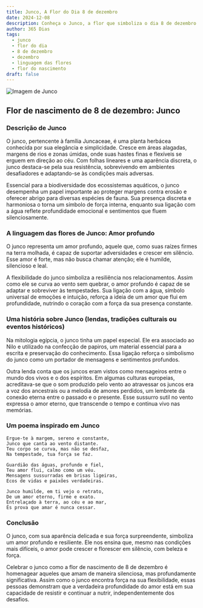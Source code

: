```yaml
---
title: Junco, A Flor do Dia 8 de dezembro
date: 2024-12-08
description: Conheça o Junco, a flor que simboliza o dia 8 de dezembro e seu significado 'Amor profundo'. Explore a beleza e o simbolismo desta flor encantadora.
author: 365 Dias
tags:
  - junco
  - flor do dia
  - 8 de dezembro
  - dezembro
  - linguagem das flores
  - flor do nascimento
draft: false
---
```


![Imagem de Junco](https://cdn.pixabay.com/photo/2023/04/13/07/23/reed-7921907_640.jpg#center)

## Flor de nascimento de 8 de dezembro: Junco

### Descrição de Junco

O junco, pertencente à família Juncaceae, é uma planta herbácea conhecida por sua elegância e simplicidade. Cresce em áreas alagadas, margens de rios e zonas úmidas, onde suas hastes finas e flexíveis se erguem em direção ao céu. Com folhas lineares e uma aparência discreta, o junco destaca-se pela sua resistência, sobrevivendo em ambientes desafiadores e adaptando-se às condições mais adversas.

Essencial para a biodiversidade dos ecossistemas aquáticos, o junco desempenha um papel importante ao proteger margens contra erosão e oferecer abrigo para diversas espécies de fauna. Sua presença discreta e harmoniosa o torna um símbolo de força interna, enquanto sua ligação com a água reflete profundidade emocional e sentimentos que fluem silenciosamente.

### A linguagem das flores de Junco: Amor profundo

O junco representa um amor profundo, aquele que, como suas raízes firmes na terra molhada, é capaz de suportar adversidades e crescer em silêncio. Esse amor é forte, mas não busca chamar atenção; ele é humilde, silencioso e leal.

A flexibilidade do junco simboliza a resiliência nos relacionamentos. Assim como ele se curva ao vento sem quebrar, o amor profundo é capaz de se adaptar e sobreviver às tempestades. Sua ligação com a água, símbolo universal de emoções e intuição, reforça a ideia de um amor que flui em profundidade, nutrindo o coração com a força da sua presença constante.

### Uma história sobre Junco (lendas, tradições culturais ou eventos históricos)

Na mitologia egípcia, o junco tinha um papel especial. Ele era associado ao Nilo e utilizado na confecção de papiros, um material essencial para a escrita e preservação do conhecimento. Essa ligação reforça o simbolismo do junco como um portador de mensagens e sentimentos profundos.

Outra lenda conta que os juncos eram vistos como mensageiros entre o mundo dos vivos e o dos espíritos. Em algumas culturas europeias, acreditava-se que o som produzido pelo vento ao atravessar os juncos era a voz dos ancestrais ou a melodia de amores perdidos, um lembrete da conexão eterna entre o passado e o presente. Esse sussurro sutil no vento expressa o amor eterno, que transcende o tempo e continua vivo nas memórias.

### Um poema inspirado em Junco

```
Ergue-te à margem, sereno e constante,  
Junco que canta ao vento distante.  
Teu corpo se curva, mas não se desfaz,  
Na tempestade, tua força se faz.  

Guardião das águas, profundo e fiel,  
Teu amor flui, calmo como um véu.  
Mensagens sussurradas em brisas ligeiras,  
Ecos de vidas e paixões verdadeiras.  

Junco humilde, em ti vejo o retrato,  
De um amor eterno, firme e exato.  
Entrelaçado à terra, ao céu e ao mar,  
És prova que amar é nunca cessar.  
```

### Conclusão

O junco, com sua aparência delicada e sua força surpreendente, simboliza um amor profundo e resiliente. Ele nos ensina que, mesmo nas condições mais difíceis, o amor pode crescer e florescer em silêncio, com beleza e força.

Celebrar o junco como a flor de nascimento de 8 de dezembro é homenagear aqueles que amam de maneira silenciosa, mas profundamente significativa. Assim como o junco encontra força na sua flexibilidade, essas pessoas demonstram que a verdadeira profundidade do amor está em sua capacidade de resistir e continuar a nutrir, independentemente dos desafios.
